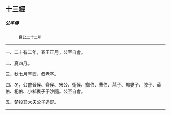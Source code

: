 

## 十三經

##### 公羊傳
　　　`襄公二十二年`

* * *

一、二十有二年，春王正月，公至自會。

二、夏四月。

三、秋七月辛酉，叔老卒。

四、冬，公會晉侯、齊侯、宋公、衞侯、鄭伯、曹伯、莒子、邾婁子、滕子、薛伯、𣏌伯、小邾婁子于沙隨。公至自會。

五、楚殺其大夫公子追舒。

* * *

